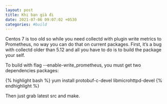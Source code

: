 ```yaml
---
layout: post
title: Khi bạn già đi
date: 2021-07-06 09:07:02 +0530
categories: #build
---
```


Centos 7 is too old so while you need collectd with plugin write metrics to Prometheus, no way you can do that on current packages. First, it’s a bug with collectd older than 5.12 and all you have to do is to build the package your self.

To build with flag --enable-write_prometheus, you must get two dependencies packages:

{% highlight bash %}
yum install protobuf-c-devel libmicrohttpd-devel
{% endhighlight %}

Then just grab latest src and make.
